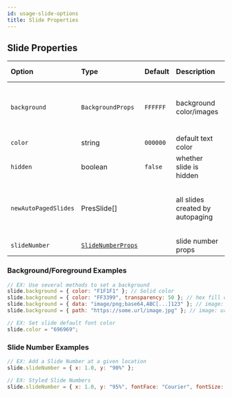 ```yaml
---
id: usage-slide-options
title: Slide Properties
---
```


## Slide Properties

| Option               | Type                                                                 | Default  | Description                      | Possible Values                                                                                                                                                    |
| :------------------- | :------------------------------------------------------------------- | :------- | :------------------------------- | :----------------------------------------------------------------------------------------------------------------------------------------------------------------- |
| `background`         | `BackgroundProps`                                                    | `FFFFFF` | background color/images          | add background color or image [`DataOrPathProps`](./types.md#datapath-props-dataorpathprops) and/or [`ShapeFillProps`](./types.md#shape-fill-props-shapefillprops) |
| `color`              | string                                                               | `000000` | default text color               | hex color or [scheme color](./shapes-and-schemes/).                                                                                                                |
| `hidden`             | boolean                                                              | `false`  | whether slide is hidden          | Ex: `slide.hidden = true`                                                                                                                                          |
| `newAutoPagedSlides` | PresSlide[]                                                          |          | all slides created by autopaging | Useful for placeholder work on auto=pages slides (see [#1133](https://github.com/gitbrent/PptxGenJS/pull/1133))                                                    |
| `slideNumber`        | [`SlideNumberProps`](./types.md#slide-number-props-slidenumberprops) |          | slide number props               | (see exmaples below)                                                                                                                                               |

### Background/Foreground Examples

```javascript
// EX: Use several methods to set a background
slide.background = { color: "F1F1F1" }; // Solid color
slide.background = { color: "FF3399", transparency: 50 }; // hex fill color with transparency of 50%
slide.background = { data: "image/png;base64,ABC[...]123" }; // image: base64 data
slide.background = { path: "https://some.url/image.jpg" }; // image: url
```

```javascript
// EX: Set slide default font color
slide.color = "696969";
```

### Slide Number Examples

```javascript
// EX: Add a Slide Number at a given location
slide.slideNumber = { x: 1.0, y: "90%" };

// EX: Styled Slide Numbers
slide.slideNumber = { x: 1.0, y: "95%", fontFace: "Courier", fontSize: 32, color: "CF0101" };
```
